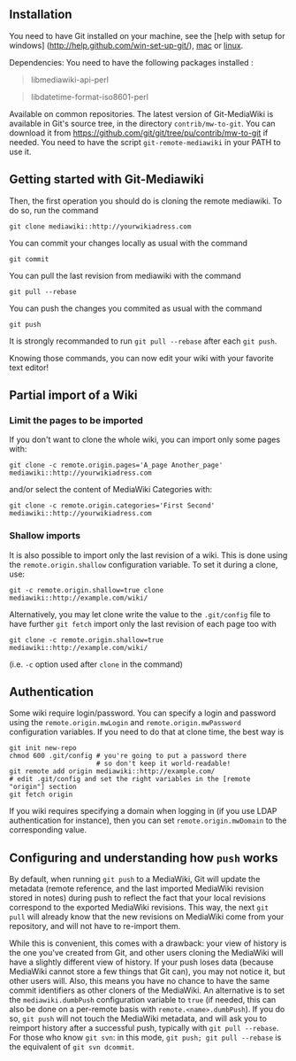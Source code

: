## Installation

You need to have Git installed on your machine, see the [help with setup for windows] (http://help.github.com/win-set-up-git/), [mac](http://help.github.com/mac-set-up-git/) or [linux](http://help.github.com/linux-set-up-git/).

Dependencies: You need to have the following packages installed :

> libmediawiki-api-perl

> libdatetime-format-iso8601-perl

Available on common repositories. The latest version of Git-MediaWiki is available in Git's source tree, in the directory `contrib/mw-to-git`. You can download it from https://github.com/git/git/tree/pu/contrib/mw-to-git if needed. You need to have the script `git-remote-mediawiki` in your PATH to use it.

## Getting started with Git-Mediawiki

Then, the first operation you should do is cloning the remote mediawiki. To do so, run the command

    git clone mediawiki::http://yourwikiadress.com

You can commit your changes locally as usual with the command

    git commit

You can pull the last revision from mediawiki with the command 

    git pull --rebase

You can push the changes you commited as usual with the command

    git push

It is strongly recommanded to run `git pull --rebase` after each `git push`.

Knowing those commands, you can now edit your wiki with your favorite text editor!

## Partial import of a Wiki
### Limit the pages to be imported

If you don't want to clone the whole wiki, you can import only some pages with:

    git clone -c remote.origin.pages='A_page Another_page' mediawiki::http://yourwikiadress.com

and/or select the content of MediaWiki Categories with:

    git clone -c remote.origin.categories='First Second' mediawiki::http://yourwikiadress.com

### Shallow imports

It is also possible to import only the last revision of a wiki. This is done using the `remote.origin.shallow` configuration variable. To set it during a clone, use:

    git -c remote.origin.shallow=true clone mediawiki::http://example.com/wiki/

Alternatively, you may let clone write the value to the `.git/config` file to have further `git fetch` import only the last revision of each page too with

    git clone -c remote.origin.shallow=true mediawiki::http://example.com/wiki/

(i.e. `-c` option used after `clone` in the command)

## Authentication

Some wiki require login/password. You can specify a login and password using the `remote.origin.mwLogin` and `remote.origin.mwPassword` configuration variables. If you need to do that at clone time, the best way is

    git init new-repo
    chmod 600 .git/config # you're going to put a password there
                          # so don't keep it world-readable!
    git remote add origin mediawiki::http://example.com/
    # edit .git/config and set the right variables in the [remote "origin"] section
    git fetch origin

If you wiki requires specifying a domain when logging in (if you use LDAP authentication for instance), then you can set `remote.origin.mwDomain` to the corresponding value.

## Configuring and understanding how `push` works

By default, when running `git push` to a MediaWiki, Git will update the metadata (remote reference, and the last imported MediaWiki revision stored in notes) during push to reflect the fact that your local revisions correspond to the exported MediaWiki revisions. This way, the next `git pull` will already know that the new revisions on MediaWiki come from your repository, and will not have to re-import them.

While this is convenient, this comes with a drawback: your view of history is the one you've created from Git, and other users cloning the MediaWiki will have a slightly different view of history. If your push loses data (because MediaWiki cannot store a few things that Git can), you may not notice it, but other users will. Also, this means you have no chance to have the same commit identifiers as other cloners of the MediaWiki. An alternative is to set the `mediawiki.dumbPush` configuration variable to `true` (if needed, this can also be done on a per-remote basis with `remote.<name>.dumbPush`). If you do so, `git push` will not touch the MediaWiki metadata, and will ask you to reimport history after a successful push, typically with `git pull --rebase`. For those who know `git svn`: in this mode, `git push; git pull --rebase` is the equivalent of `git svn dcommit`.
